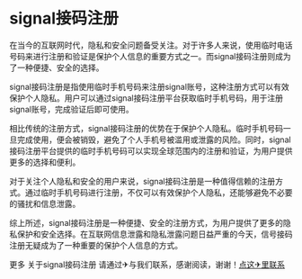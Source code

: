 # signal接码注册

在当今的互联网时代，隐私和安全问题备受关注。对于许多人来说，使用临时电话号码来进行注册和验证是保护个人信息的重要方式之一。而signal接码注册则成为了一种便捷、安全的选择。

signal接码注册是指使用临时手机号码来注册signal账号，这种注册方式可以有效保护个人隐私。用户可以通过signal接码注册平台获取临时手机号码，用于注册signal账号，完成验证后即可使用。

相比传统的注册方式，signal接码注册的优势在于保护个人隐私。临时手机号码一旦完成使用，便会被销毁，避免了个人手机号被滥用或泄露的风险。同时，signal接码注册平台提供的临时手机号码可以实现全球范围内的注册和验证，为用户提供更多的选择和便利。

对于关注个人隐私和安全的用户来说，signal接码注册是一种值得信赖的注册方式。通过临时手机号码进行注册，不仅可以有效保护个人隐私，还能够避免不必要的骚扰和信息泄露。

综上所述，signal接码注册是一种便捷、安全的注册方式，为用户提供了更多的隐私保护和安全选择。在互联网信息泄露和隐私泄露问题日益严重的今天，信号接码注册无疑成为了一种重要的保护个人信息的方式。

更多 关于signal接码注册 请通过✈与我们联系，感谢阅读，谢谢！[点这✈里联系](https://ss.k02.cc)